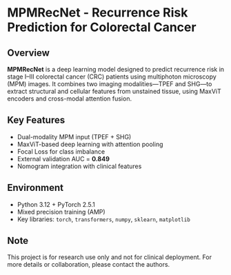 # MPMRecNet - Recurrence Risk Prediction for Colorectal Cancer

## Overview

**MPMRecNet** is a deep learning model designed to predict recurrence risk in stage I–III colorectal cancer (CRC) patients using multiphoton microscopy (MPM) images. It combines two imaging modalities—TPEF and SHG—to extract structural and cellular features from unstained tissue, using MaxViT encoders and cross-modal attention fusion.

## Key Features

- Dual-modality MPM input (TPEF + SHG)
- MaxViT-based deep learning with attention pooling
- Focal Loss for class imbalance
- External validation AUC = **0.849**
- Nomogram integration with clinical features

## Environment

- Python 3.12 + PyTorch 2.5.1
- Mixed precision training (AMP)
- Key libraries: `torch`, `transformers`, `numpy`, `sklearn`, `matplotlib`


## Note

This project is for research use only and not for clinical deployment. For more details or collaboration, please contact the authors.
